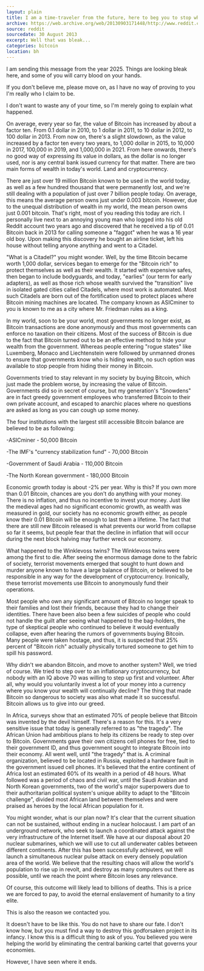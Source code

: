 ```yaml
---
layout: plain
title: I am a time-traveler from the future, here to beg you to stop what you are doing
archive: https://web.archive.org/web/20130903171448/http://www.reddit.com/r/Bitcoin/comments/1lfobc/i_am_a_timetraveler_from_the_future_here_to_beg
source: reddit
sourcedate: 30 August 2013
excerpt: Well that was bleak...
categories: bitcoin
location: bh
---
```


I am sending this message from the year 2025. Things are looking bleak here, and some of you will carry blood on your hands.

If you don't believe me, please move on, as I have no way of proving to you I'm really who I claim to be.

I don't want to waste any of your time, so I'm merely going to explain what happened.

On average, every year so far, the value of Bitcoin has increased by about a factor ten. From 0.1 dollar in 2010, to 1 dollar in 2011, to 10 dollar in 2012, to 100 dollar in 2013. From now on, there's a slight slowdown, as the value increased by a factor ten every two years, to 1,000 dollar in 2015, to 10,000 in 2017, 100,000 in 2019, and 1,000,000 in 2021. From here onwards, there's no good way of expressing its value in dollars, as the dollar is no longer used, nor is any central bank issued currency for that matter. There are two main forms of wealth in today's world. Land and cryptocurrency.

There are just over 19 million Bitcoin known to be used in the world today, as well as a few hundred thousand that were permanently lost, and we're still dealing with a population of just over 7 billion people today. On average, this means the average person owns just under 0.003 bitcoin. However, due to the unequal distribution of wealth in my world, the mean person owns just 0.001 bitcoin. That's right, most of you reading this today are rich. I personally live next to an annoying young man who logged into his old Reddit account two years ago and discovered that he received a tip of 0.01 Bitcoin back in 2013 for calling someone a "faggot" when he was a 16 year old boy. Upon making this discovery he bought an airline ticket, left his house without telling anyone anything and went to a Citadel.

"What is a Citadel?" you might wonder. Well, by the time Bitcoin became worth 1,000 dollar, services began to emerge for the "Bitcoin rich" to protect themselves as well as their wealth. It started with expensive safes, then began to include bodyguards, and today, "earlies" (our term for early adapters), as well as those rich whose wealth survived the "transition" live in isolated gated cities called Citadels, where most work is automated. Most such Citadels are born out of the fortification used to protect places where Bitcoin mining machines are located. The company known as ASICminer to you is known to me as a city where Mr. Friedman rules as a king.

In my world, soon to be your world, most governments no longer exist, as Bitcoin transactions are done anonymously and thus most governments can enforce no taxation on their citizens. Most of the success of Bitcoin is due to the fact that Bitcoin turned out to be an effective method to hide your wealth from the government. Whereas people entering "rogue states" like Luxemberg, Monaco and Liechtenstein were followed by unmanned drones to ensure that governments know who is hiding wealth, no such option was available to stop people from hiding their money in Bitcoin.

Governments tried to stay relevant in my society by buying Bitcoin, which just made the problem worse, by increasing the value of Bitcoin. Governments did so in secret of course, but my generation's "Snowdens" are in fact greedy government employees who transferred Bitcoin to their own private account, and escaped to anarchic places where no questions are asked as long as you can cough up some money.

The four institutions with the largest still accessible Bitcoin balance are believed to be as following:

-ASICminer - 50,000 Bitcoin

-The IMF's "currency stabilization fund" - 70,000 Bitcoin

-Government of Saudi Arabia - 110,000 Bitcoin

-The North Korean government - 180,000 Bitcoin

Economic growth today is about -2% per year. Why is this? If you own more than 0.01 Bitcoin, chances are you don't do anything with your money. There is no inflation, and thus no incentive to invest your money. Just like the medieval ages had no significant economic growth, as wealth was measured in gold, our society has no economic growth either, as people know their 0.01 Bitcoin will be enough to last them a lifetime. The fact that there are still new Bitcoin released is what prevents our world from collapse so far it seems, but people fear that the decline in inflation that will occur during the next block halving may further wreck our economy.

What happened to the Winklevoss twins? The Winklevoss twins were among the first to die. After seeing the enormous damage done to the fabric of society, terrorist movements emerged that sought to hunt down and murder anyone known to have a large balance of Bitcoin, or believed to be responsible in any way for the development of cryptocurrency. Ironically, these terrorist movements use Bitcoin to anonymously fund their operations.

Most people who own any significant amount of Bitcoin no longer speak to their families and lost their friends, because they had to change their identities. There have been also been a few suicides of people who could not handle the guilt after seeing what happened to the bag-holders, the type of skeptical people who continued to believe it would eventually collapse, even after hearing the rumors of governments buying Bitcoin. Many people were taken hostage, and thus, it is suspected that 25% percent of "Bitcoin rich" actually physically tortured someone to get him to spill his password.

Why didn't we abandon Bitcoin, and move to another system? Well, we tried of course. We tried to step over to an inflationary cryptocurrency, but nobody with an IQ above 70 was willing to step up first and volunteer. After all, why would you voluntarily invest a lot of your money into a currency where you know your wealth will continually decline? The thing that made Bitcoin so dangerous to society was also what made it so successful. Bitcoin allows us to give into our greed.

In Africa, surveys show that an estimated 70% of people believe that Bitcoin was invented by the devil himself. There's a reason for this. It's a very sensitive issue that today is generally referred to as "the tragedy". The African Union had ambitious plans to help its citizens be ready to step over to Bitcoin. Governments gave their own citizens cell phones for free, tied to their government ID, and thus government sought to integrate Bitcoin into their economy. All went well, until "the tragedy" that is. A criminal organization, believed to be located in Russia, exploited a hardware fault in the government issued cell phones. It's believed that the entire continent of Africa lost an estimated 60% of its wealth in a period of 48 hours. What followed was a period of chaos and civil war, until the Saudi Arabian and North Korean governments, two of the world's major superpowers due to their authoritarian political system's unique ability to adapt to the "Bitcoin challenge", divided most African land between themselves and were praised as heroes by the local African population for it.

You might wonder, what is our plan now? It's clear that the current situation can not be sustained, without ending in a nuclear holocaust. I am part of an underground network, who seek to launch a coordinated attack against the very infrastructure of the Internet itself. We have at our disposal about 20 nuclear submarines, which we will use to cut all underwater cables between different continents. After this has been successfully achieved, we will launch a simultaneous nuclear pulse attack on every densely population area of the world. We believe that the resulting chaos will allow the world's population to rise up in revolt, and destroy as many computers out there as possible, until we reach the point where Bitcoin loses any relevance.

Of course, this outcome will likely lead to billions of deaths. This is a price we are forced to pay, to avoid the eternal enslavement of humanity to a tiny elite.

This is also the reason we contacted you.

It doesn't have to be like this. You do not have to share our fate. I don't know how, but you must find a way to destroy this godforsaken project in its infancy. I know this is a difficult thing to ask of you. You believed you were helping the world by eliminating the central banking cartel that governs your economies.

However, I have seen where it ends.
